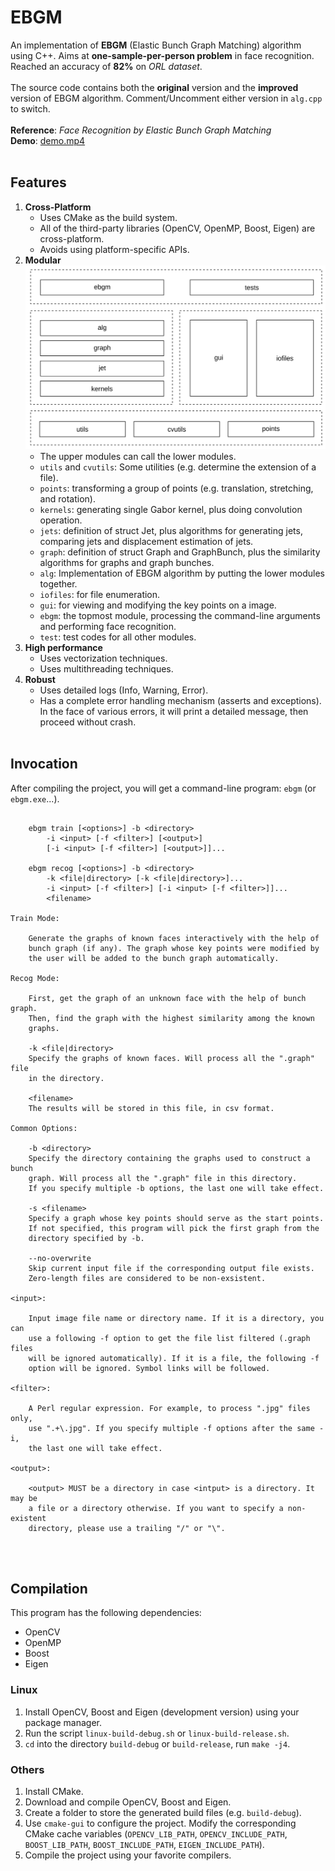 # EBGM
An implementation of **EBGM** (Elastic Bunch Graph Matching) algorithm using C++. Aims at **one-sample-per-person problem** in face recognition. Reached an accuracy of **82%** on *ORL dataset*.
<br>
<br>
The source code contains both the **original** version and the **improved** version of EBGM algorithm. Comment/Uncomment either version in `alg.cpp` to switch.
<br>
<br>
**Reference**: *Face Recognition by Elastic Bunch Graph Matching*<br>
**Demo**: [demo.mp4](/demo.mp4)
<br><br>

## Features
1. **Cross-Platform**
   * Uses CMake as the build system.
   * All of the third-party libraries (OpenCV, OpenMP, Boost, Eigen) are cross-platform.
   * Avoids using platform-specific APIs.
2. **Modular**<br>
![structure](/structure.svg)
   * The upper modules can call the lower modules.
   * `utils` and `cvutils`: Some utilities (e.g. determine the extension of a file).
   * `points`: transforming a group of points (e.g. translation, stretching, and rotation).
   * `kernels`: generating single Gabor kernel, plus doing convolution operation.
   * `jets`: definition of struct Jet, plus algorithms for generating jets, comparing jets and displacement estimation of jets.
   * `graph`: definition of struct Graph and GraphBunch, plus the similarity algorithms for graphs and graph bunches.
   * `alg`: Implementation of EBGM algorithm by putting the lower modules together.
   * `iofiles`: for file enumeration.
   * `gui`: for viewing and modifying the key points on a image.
   * `ebgm`: the topmost module, processing the command-line arguments and performing face recognition.
   * `test`: test codes for all other modules.
3. **High performance**
   * Uses vectorization techniques.
   * Uses multithreading techniques.
4. **Robust**
   * Uses detailed logs (Info, Warning, Error).
   * Has a complete error handling mechanism (asserts and exceptions). In the face of various errors, it will print a detailed message, then proceed without crash.
<br><br>

## Invocation
After compiling the project, you will get a command-line program: `ebgm` (or `ebgm.exe`...).
```Usage:

    ebgm train [<options>] -b <directory>
        -i <input> [-f <filter>] [<output>] 
        [-i <input> [-f <filter>] [<output>]]...

    ebgm recog [<options>] -b <directory>
        -k <file|directory> [-k <file|directory>]...
        -i <input> [-f <filter>] [-i <input> [-f <filter>]]...
        <filename>

Train Mode:

    Generate the graphs of known faces interactively with the help of
    bunch graph (if any). The graph whose key points were modified by
    the user will be added to the bunch graph automatically.

Recog Mode:

    First, get the graph of an unknown face with the help of bunch graph.
    Then, find the graph with the highest similarity among the known
    graphs. 

    -k <file|directory>
    Specify the graphs of known faces. Will process all the ".graph" file
    in the directory.

    <filename>
    The results will be stored in this file, in csv format.

Common Options:

    -b <directory>
    Specify the directory containing the graphs used to construct a bunch
    graph. Will process all the ".graph" file in this directory.
    If you specify multiple -b options, the last one will take effect.

    -s <filename>
    Specify a graph whose key points should serve as the start points.
    If not specified, this program will pick the first graph from the
    directory specified by -b.

    --no-overwrite
    Skip current input file if the corresponding output file exists.
    Zero-length files are considered to be non-exsistent.

<input>:

    Input image file name or directory name. If it is a directory, you can
    use a following -f option to get the file list filtered (.graph files
    will be ignored automatically). If it is a file, the following -f
    option will be ignored. Symbol links will be followed.

<filter>:

    A Perl regular expression. For example, to process ".jpg" files only,
    use ".+\.jpg". If you specify multiple -f options after the same -i,
    the last one will take effect.

<output>:

    <output> MUST be a directory in case <intput> is a directory. It may be
    a file or a directory otherwise. If you want to specify a non-existent
    directory, please use a trailing "/" or "\".
```
<br><br>

## Compilation
This program has the following dependencies:
* OpenCV
* OpenMP
* Boost
* Eigen

### Linux
1. Install OpenCV, Boost and Eigen (development version) using your package manager.
2. Run the script `linux-build-debug.sh` or `linux-build-release.sh`.
3. `cd` into the directory `build-debug` or `build-release`, run `make -j4`.

### Others
1. Install CMake.
2. Download and compile OpenCV, Boost and Eigen.
3. Create a folder to store the generated build files (e.g. `build-debug`).
4. Use `cmake-gui` to configure the project. Modify the corresponding CMake cache variables (`OPENCV_LIB_PATH`, `OPENCV_INCLUDE_PATH`, `BOOST_LIB_PATH`, `BOOST_INCLUDE_PATH`, `EIGEN_INCLUDE_PATH`).
5. Compile the project using your favorite compilers.